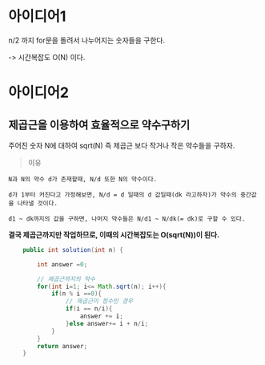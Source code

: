 # 아이디어1

n/2 까지 for문을 돌려서 나누어지는 숫자들을 구한다.

-> 시간복잡도 O(N) 이다.

# 아이디어2

## 제곱근을 이용하여 효율적으로 약수구하기

주어진 숫자 N에 대하여 sqrt(N) 즉 제곱근 보다 작거나 작은 약수들을 구하자.

> 이유
```
N과 N의 약수 d가 존재할때, N/d 또한 N의 약수이다. 

d가 1부터 커진다고 가정해보면, N/d = d 일때의 d 값일때(dk 라고하자)가 약수의 중간값을 나타낼 것이다.

d1 ~ dk까지의 값을 구하면, 나머지 약수들은 N/d1 ~ N/dk(= dk)로 구할 수 있다.
```
**결국 제곱근까지만 작업하므로, 이때의 시간복잡도는 O(sqrt(N))이 된다.**

```java
    public int solution(int n) {

        int answer =0;

        // 제곱근까지의 약수
        for(int i=1; i<= Math.sqrt(n); i++){
            if(n % i ==0){
                // 제곱근이 정수인 경우
                if(i == n/i){
                    answer += i;
                }else answer+= i + n/i;
            }
        }
        return answer;
    }
```